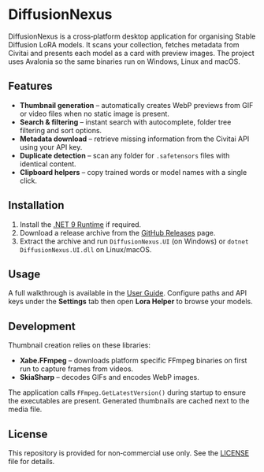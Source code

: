 # DiffusionNexus

DiffusionNexus is a cross‑platform desktop application for organising Stable Diffusion LoRA models. It scans your collection, fetches metadata from Civitai and presents each model as a card with preview images. The project uses Avalonia so the same binaries run on Windows, Linux and macOS.

## Features
- **Thumbnail generation** – automatically creates WebP previews from GIF or video files when no static image is present.
- **Search & filtering** – instant search with autocomplete, folder tree filtering and sort options.
- **Metadata download** – retrieve missing information from the Civitai API using your API key.
- **Duplicate detection** – scan any folder for `.safetensors` files with identical content.
- **Clipboard helpers** – copy trained words or model names with a single click.

## Installation
1. Install the [.NET 9 Runtime](https://dotnet.microsoft.com/download) if required.
2. Download a release archive from the [GitHub Releases](https://github.com/<REPO>/releases) page.
3. Extract the archive and run `DiffusionNexus.UI` (on Windows) or `dotnet DiffusionNexus.UI.dll` on Linux/macOS.

## Usage
A full walkthrough is available in the [User Guide](docs/user_guide.md). Configure paths and API keys under the **Settings** tab then open **Lora Helper** to browse your models.

## Development
Thumbnail creation relies on these libraries:
- **Xabe.FFmpeg** – downloads platform specific FFmpeg binaries on first run to capture frames from videos.
- **SkiaSharp** – decodes GIFs and encodes WebP images.

The application calls `FFmpeg.GetLatestVersion()` during startup to ensure the executables are present. Generated thumbnails are cached next to the media file.

## License
This repository is provided for non‑commercial use only. See the [LICENSE](LICENSE) file for details.

